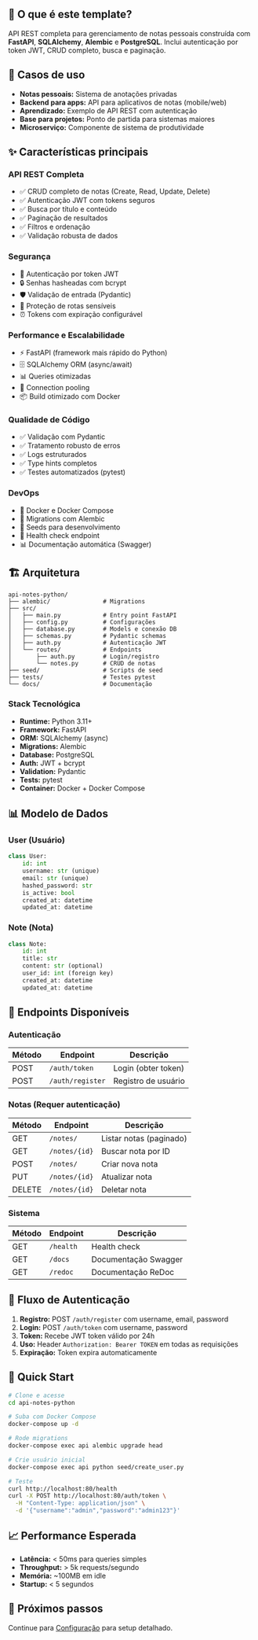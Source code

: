 ## 📖 O que é este template?

API REST completa para gerenciamento de notas pessoais construída com **FastAPI**, **SQLAlchemy**, **Alembic** e **PostgreSQL**. Inclui autenticação por token JWT, CRUD completo, busca e paginação.

## 🎯 Casos de uso

- **Notas pessoais:** Sistema de anotações privadas
- **Backend para apps:** API para aplicativos de notas (mobile/web)
- **Aprendizado:** Exemplo de API REST com autenticação
- **Base para projetos:** Ponto de partida para sistemas maiores
- **Microserviço:** Componente de sistema de produtividade

## ✨ Características principais

### API REST Completa

- ✅ CRUD completo de notas (Create, Read, Update, Delete)
- ✅ Autenticação JWT com tokens seguros
- ✅ Busca por título e conteúdo
- ✅ Paginação de resultados
- ✅ Filtros e ordenação
- ✅ Validação robusta de dados

### Segurança

- 🔐 Autenticação por token JWT
- 🔒 Senhas hasheadas com bcrypt
- 🛡️ Validação de entrada (Pydantic)
- 🚫 Proteção de rotas sensíveis
- ⏰ Tokens com expiração configurável

### Performance e Escalabilidade

- ⚡ FastAPI (framework mais rápido do Python)
- 🗄️ SQLAlchemy ORM (async/await)
- 📊 Queries otimizadas
- 🔄 Connection pooling
- 📦 Build otimizado com Docker

### Qualidade de Código

- ✅ Validação com Pydantic
- ✅ Tratamento robusto de erros
- ✅ Logs estruturados
- ✅ Type hints completos
- ✅ Testes automatizados (pytest)

### DevOps

- 🐳 Docker e Docker Compose
- 🔄 Migrations com Alembic
- 🌱 Seeds para desenvolvimento
- 🏥 Health check endpoint
- 📊 Documentação automática (Swagger)

## 🏗️ Arquitetura

```
api-notes-python/
├── alembic/               # Migrations
├── src/
│   ├── main.py            # Entry point FastAPI
│   ├── config.py          # Configurações
│   ├── database.py        # Models e conexão DB
│   ├── schemas.py         # Pydantic schemas
│   ├── auth.py            # Autenticação JWT
│   └── routes/            # Endpoints
│       ├── auth.py        # Login/registro
│       └── notes.py       # CRUD de notas
├── seed/                  # Scripts de seed
├── tests/                 # Testes pytest
└── docs/                  # Documentação
```

### Stack Tecnológica

- **Runtime:** Python 3.11+
- **Framework:** FastAPI
- **ORM:** SQLAlchemy (async)
- **Migrations:** Alembic
- **Database:** PostgreSQL
- **Auth:** JWT + bcrypt
- **Validation:** Pydantic
- **Tests:** pytest
- **Container:** Docker + Docker Compose

## 📊 Modelo de Dados

### User (Usuário)
```python
class User:
    id: int
    username: str (unique)
    email: str (unique)
    hashed_password: str
    is_active: bool
    created_at: datetime
    updated_at: datetime
```

### Note (Nota)
```python
class Note:
    id: int
    title: str
    content: str (optional)
    user_id: int (foreign key)
    created_at: datetime
    updated_at: datetime
```

## 🔗 Endpoints Disponíveis

### Autenticação
| Método | Endpoint | Descrição |
|--------|----------|-----------|
| POST | `/auth/token` | Login (obter token) |
| POST | `/auth/register` | Registro de usuário |

### Notas (Requer autenticação)
| Método | Endpoint | Descrição |
|--------|----------|-----------|
| GET | `/notes/` | Listar notas (paginado) |
| GET | `/notes/{id}` | Buscar nota por ID |
| POST | `/notes/` | Criar nova nota |
| PUT | `/notes/{id}` | Atualizar nota |
| DELETE | `/notes/{id}` | Deletar nota |

### Sistema
| Método | Endpoint | Descrição |
|--------|----------|-----------|
| GET | `/health` | Health check |
| GET | `/docs` | Documentação Swagger |
| GET | `/redoc` | Documentação ReDoc |

## 🔐 Fluxo de Autenticação

1. **Registro:** POST `/auth/register` com username, email, password
2. **Login:** POST `/auth/token` com username, password
3. **Token:** Recebe JWT token válido por 24h
4. **Uso:** Header `Authorization: Bearer TOKEN` em todas as requisições
5. **Expiração:** Token expira automaticamente

## 🚀 Quick Start

```bash
# Clone e acesse
cd api-notes-python

# Suba com Docker Compose
docker-compose up -d

# Rode migrations
docker-compose exec api alembic upgrade head

# Crie usuário inicial
docker-compose exec api python seed/create_user.py

# Teste
curl http://localhost:80/health
curl -X POST http://localhost:80/auth/token \
  -H "Content-Type: application/json" \
  -d '{"username":"admin","password":"admin123"}'
```

## 📈 Performance Esperada

- **Latência:** < 50ms para queries simples
- **Throughput:** > 5k requests/segundo
- **Memória:** ~100MB em idle
- **Startup:** < 5 segundos

## 🔄 Próximos passos

Continue para [Configuração](./02-configuracao.md) para setup detalhado.
